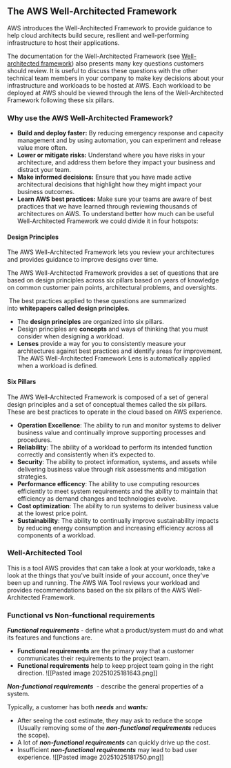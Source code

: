 ## The AWS Well-Architected Framework

AWS introduces the Well-Architected Framework to provide guidance to help cloud architects build secure, resilient and well-performing infrastructure to host their applications.

The documentation for the Well-Architected Framework (see [Well-architected framework](http://docs.aws.amazon.com/wellarchitected/latest/framework)) also presents many key questions customers should review. It is useful to discuss these questions with the other technical team members in your company to make key decisions about your infrastructure and workloads to be hosted at AWS. Each workload to be deployed at AWS should be viewed through the lens of the Well-Architected Framework following these six pillars.

### **Why use the AWS Well-Architected Framework?**

- **Build and deploy faster:** By reducing emergency response and capacity management and by using automation, you can experiment and release value more often.
- **Lower or mitigate risks:** Understand where you have risks in your architecture, and address them before they impact your business and distract your team.
- **Make informed decisions:** Ensure that you have made active architectural decisions that highlight how they might impact your business outcomes.
- **Learn AWS best practices:** Make sure your teams are aware of best practices that we have learned through reviewing thousands of architectures on AWS.
To understand better how much can be useful Well-Architected Framework we could divide it in four hotspots:

#### Design Principles

The AWS Well-Architected Framework lets you review your architectures and provides guidance to improve designs over time.

The AWS Well-Architected Framework provides a set of questions that are based on design principles across six pillars based on years of knowledge on common customer pain points, architectural problems, and oversights.

 The best practices applied to these questions are summarized into **whitepapers called design principles**.
- The **design principles** are organized into six pillars.
- Design principles are **concepts** and ways of thinking that you must consider when designing a workload.
- **Lenses** provide a way for you to consistently measure your architectures against best practices and identify areas for improvement. The AWS Well-Architected Framework Lens is automatically applied when a workload is defined.

#### Six Pillars
The AWS Well-Architected Framework is composed of a set of general design principles and a set of conceptual themes called the six pillars. These are best practices to operate in the cloud based on AWS experience.
- **Operation Excellence**: The ability to run and monitor systems to deliver business value and continually improve supporting processes and procedures.
- **Reliability**: The ability of a workload to perform its intended function correctly and consistently when it’s expected to.
- **Security**: The ability to protect information, systems, and assets while delivering business value through risk assessments and mitigation strategies.
- **Performance efficency**: The ability to use computing resources efficiently to meet system requirements and the ability to maintain that efficiency as demand changes and technologies evolve.
- **Cost optimization**: The ability to run systems to deliver business value at the lowest price point.
- **Sustainability**: The ability to continually improve sustainability impacts by reducing energy consumption and increasing efficiency across all components of a workload.

### Well-Architected Tool
This is a tool AWS provides that can take a look at your workloads, take a look at the things that you've built inside of your account, once they've been up and running.
The AWS WA Tool reviews your workload and provides recommendations based on the six pillars of the AWS Well-Architected Framework.

### Functional vs Non-functional requirements

**_Functional requirements_** - define what a product/system must do and what its features and functions are.

- **Functional requirements** are the primary way that a customer communicates their requirements to the project team.
- **Functional requirements** help to keep project team going in the right direction.
![[Pasted image 20251025181643.png]]

**_Non-functional requirements_**  - describe the general properties of a system.

Typically, a customer has both **_needs_** and **_wants:_**

- After seeing the cost estimate, they may ask to reduce the scope (Usually removing some of the **_non-functional requirements_** reduces the scope).
- A lot of **_non-functional requirements_** can quickly drive up the cost.
-  Insufficient **_non-functional requirements_** may lead to bad user experience.
![[Pasted image 20251025181750.png]]
